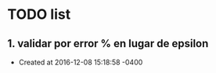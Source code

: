 # TODO list
## 1. validar por error % en lugar de epsilon
- Created at   2016-12-08 15:18:58 -0400

